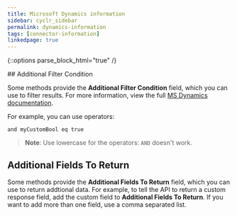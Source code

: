 ```yaml
---
title: Microsoft Dynamics information
sidebar: cyclr_sidebar
permalink: dynamics-information
tags: [connector-information]
linkedpage: true
---
```

{::options parse_block_html="true" /}
<section class="card">
## Additional Filter Condition

Some methods provide the **Additional Filter Condition** field, which you can use to filter results. For more information, view the full [MS Dynamics documentation](https://docs.microsoft.com/en-us/powerapps/developer/common-data-service/webapi/query-data-web-api#filter-results). 

For example, you can use operators:

`and myCustomBool eq true`

> **Note**: Use lowercase for the operators: `AND` doesn't work.

</section>
<section class="card">

## Additional Fields To Return

Some methods provide the **Additional Fields To Return** field, which you can use to return addtional data. For example, to tell the API to return a custom response field, add the custom field to **Additional Fields To Return**. If you want to add more than one field, use a comma separated list.

</section>
